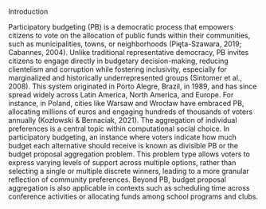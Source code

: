 Introduction

Participatory budgeting (PB) is a democratic process that empowers citizens to vote on the allocation of public funds within their communities, such as municipalities, towns, or neighborhoods (Pięta-Szawara, 2019; Cabannes, 2004). Unlike traditional representative democracy, PB invites citizens to engage directly in budgetary decision-making, reducing clientelism and corruption while fostering inclusivity, especially for marginalized and historically underrepresented groups (Sintomer et al., 2008). This system originated in Porto Alegre, Brazil, in 1989, and has since spread widely across Latin America, North America, and Europe. For instance, in Poland, cities like Warsaw and Wrocław have embraced PB, allocating millions of euros and engaging hundreds of thousands of voters annually (Kozłowski & Bernaciak, 2021).
The aggregation of individual preferences is a central topic within computational social choice. In participatory budgeting, an instance where voters indicate how much budget each alternative should receive is known as divisible PB or the budget proposal aggregation problem. This problem type allows voters to express varying levels of support across multiple options, rather than selecting a single or multiple discrete winners, leading to a more granular reflection of community preferences. Beyond PB, budget proposal aggregation is also applicable in contexts such as scheduling time across conference activities or allocating funds among school programs and clubs.
